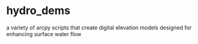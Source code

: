 # hydro_dems
a variety of arcpy scripts that create digital elevation models designed for enhancing surface water flow
